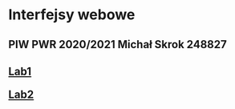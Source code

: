 <html>
  <h1>Interfejsy webowe</h1>
<h2>
  <p>
    PIW PWR 2020/2021
    Michał Skrok 248827
  </p>
<h2>
  <p> <a href="https://grav3dancer.github.io/Interfejsy_webowe/Lab1/index.html" target="_blank"> Lab1 </a> </p>
  <p> <a href="https://grav3dancer.github.io/Interfejsy_webowe/Lab2/index.html" target="_blank"> Lab2 </a> </p>

